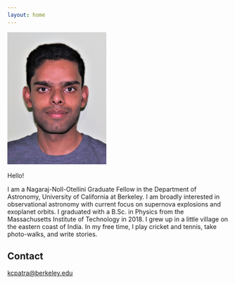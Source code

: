 ```yaml
---
layout: home 
---
```


<img src="/assets/img/ID_photo_submission.jpg" class="center" width="225" height="300">  

Hello!  

I am a Nagaraj-Noll-Otellini Graduate Fellow in the Department of Astronomy, University of California at Berkeley.
I am broadly interested in observational astronomy with current focus on supernova explosions and exoplanet orbits.
I graduated with a B.Sc. in Physics from the Massachusetts Institute of Technology in 2018. 
I grew up in a little village on the eastern coast of India. 
In my free time, I play cricket and tennis, take photo-walks, and write stories.

## Contact
kcpatra@berkeley.edu





